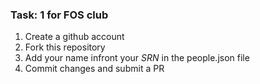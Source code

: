 
### Task: 1 for FOS club
1. Create a github account
2. Fork this repository
3. Add your name infront your *SRN* in  the people.json file
4. Commit changes and submit a PR
